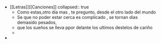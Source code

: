 - [[Letras]][[Canciones]]
  collapsed:: true
	- Como estas,otro dia mas , te pregunto, desde el  otro lado del mundo
	- Se que no poder estar cerca es complicado , se tornan dias  demasido pesados,
	- que los sueños se lleva ppor delante los ultimos destelos de cariño
	-
-